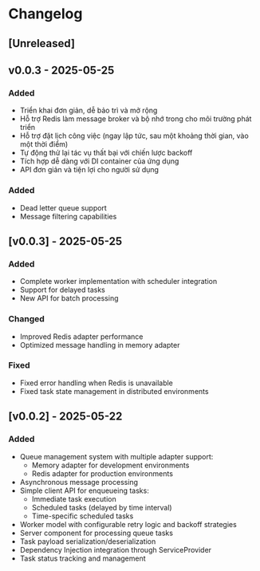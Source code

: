 # Changelog

## [Unreleased]

## v0.0.3 - 2025-05-25

### Added

- Triển khai đơn giản, dễ bảo trì và mở rộng
- Hỗ trợ Redis làm message broker và bộ nhớ trong cho môi trường phát triển
- Hỗ trợ đặt lịch công việc (ngay lập tức, sau một khoảng thời gian, vào một thời điểm)
- Tự động thử lại tác vụ thất bại với chiến lược backoff
- Tích hợp dễ dàng với DI container của ứng dụng
- API đơn giản và tiện lợi cho người sử dụng

### Added
- Dead letter queue support
- Message filtering capabilities

## [v0.0.3] - 2025-05-25

### Added
- Complete worker implementation with scheduler integration
- Support for delayed tasks
- New API for batch processing

### Changed
- Improved Redis adapter performance
- Optimized message handling in memory adapter

### Fixed
- Fixed error handling when Redis is unavailable
- Fixed task state management in distributed environments

## [v0.0.2] - 2025-05-22

### Added
- Queue management system with multiple adapter support:
  - Memory adapter for development environments
  - Redis adapter for production environments
- Asynchronous message processing
- Simple client API for enqueueing tasks:
  - Immediate task execution
  - Scheduled tasks (delayed by time interval)
  - Time-specific scheduled tasks
- Worker model with configurable retry logic and backoff strategies
- Server component for processing queue tasks
- Task payload serialization/deserialization
- Dependency Injection integration through ServiceProvider
- Task status tracking and management
